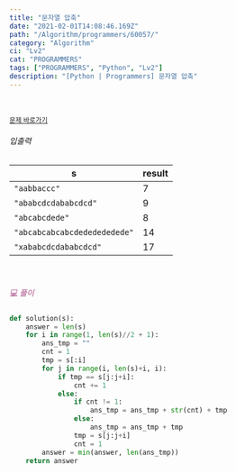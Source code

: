 ```yaml
---
title: "문자열 압축"
date: "2021-02-01T14:08:46.169Z"
path: "/Algorithm/programmers/60057/"
category: "Algorithm"
ci: "Lv2"
cat: "PROGRAMMERS"
tags: ["PROGRAMMERS", "Python", "Lv2"]
description: "[Python | Programmers] 문자열 압축"
---
```


<br />

<a href="https://programmers.co.kr/learn/courses/30/lessons/60057"><small>문제 바로가기</small></a>

###### 입출력

| s                            | result |
| ---------------------------- | ------ |
| `"aabbaccc"`                 | 7      |
| `"ababcdcdababcdcd"`         | 9      |
| `"abcabcdede"`               | 8      |
| `"abcabcabcabcdededededede"` | 14     |
| `"xababcdcdababcdcd"`        | 17     |

<br />

##### <h5 style="color:#C587AE;">💻 풀이</h5>

```python
def solution(s):
    answer = len(s)
    for i in range(1, len(s)//2 + 1):
        ans_tmp = ""
        cnt = 1
        tmp = s[:i]
        for j in range(i, len(s)+i, i):
            if tmp == s[j:j+i]:
                cnt += 1
            else:
                if cnt != 1:
                    ans_tmp = ans_tmp + str(cnt) + tmp
                else:
                    ans_tmp = ans_tmp + tmp
                tmp = s[j:j+i]
                cnt = 1
        answer = min(answer, len(ans_tmp))
    return answer
```

<br />

